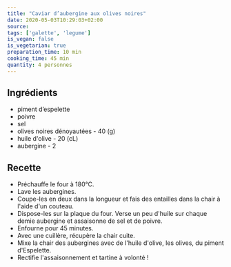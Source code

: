 ```yaml
---
title: "Caviar d’aubergine aux olives noires"
date: 2020-05-03T10:29:03+02:00
source: 
tags: ['galette', 'legume']
is_vegan: false
is_vegetarian: true
preparation_time: 10 min
cooking_time: 45 min
quantity: 4 personnes
---
```


## Ingrédients

- piment d’espelette
- poivre
- sel
- olives noires dénoyautées - 40 (g)
- huile d'olive - 20 (cL)
- aubergine - 2

## Recette

- Préchauffe le four à 180°C.
- Lave les aubergines.
- Coupe-les en deux dans la longueur et fais des entailles dans la chair à l'aide d'un couteau.
- Dispose-les sur la plaque du four. Verse un peu d'huile sur chaque demie aubergine et assaisonne de sel et de poivre.
- Enfourne pour 45 minutes.
- Avec une cuillère, récupère la chair cuite.
- Mixe la chair des aubergines avec de l'huile d'olive, les olives, du piment d'Espelette.
- Rectifie l'assaisonnement et tartine à volonté !
